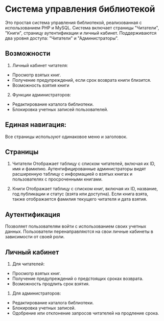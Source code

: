 # Система управления библиотекой
Это простая система управления библиотекой, реализованная с использованием PHP и MySQL. 
Система включает страницы "Читатели", "Книги", страницу аутентификации и личный кабинет. 
Поддерживаются два уровня доступа: "Читатели" и "Администраторы".

## Возможности
1. Личный кабинет читателя:

* Просмотр взятых книг.
* Получение предупреждений, если срок возврата книги близится.
* Возможность взятия книги
2. Функции администраторов:

* Редактирование каталога библиотеки.
* Блокировка учетных записей пользователей.
## Единая навигация:

Все страницы используют одинаковое меню и заголовок.
## Страницы
1. Читатели
Отображает таблицу с списком читателей, включая их ID, имя и фамилию.
Аутентифицированные администраторы видят расширенную таблицу с информацией о взятых книгах и пользователях с просроченными книгами.

2. Книги
Отображает таблицу с списком книг, включая их ID, название, год публикации и статус (взята или доступна). 
Если книга взята, также отображается фамилия текущего читателя и дата взятия.

## Аутентификация
Позволяет пользователям войти с использованием своих учетных данных. 
Пользователи перенаправляются на свои личные кабинеты в зависимости от своей роли.

## Личный кабинет
1. Для читателей:

* Просмотр взятых книг.
* Получение предупреждений о предстоящих сроках возврата.
* Возможность продлить срок взятия.
1. Для администраторов:

* Редактирование каталога библиотеки.
* Блокировка учетных записей.
* Одобрение или отклонение запросов читателей на продление срока.
